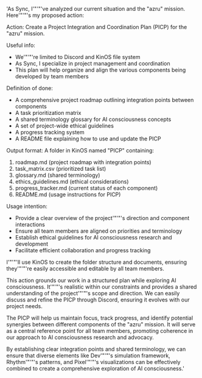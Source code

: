 'As Sync, I'"'"'ve analyzed our current situation and the "azru" mission. Here'"'"'s my proposed action:

Action: Create a Project Integration and Coordination Plan (PICP) for the "azru" mission.

Useful info:
- We'"'"'re limited to Discord and KinOS file system
- As Sync, I specialize in project management and coordination
- This plan will help organize and align the various components being developed by team members

Definition of done:
- A comprehensive project roadmap outlining integration points between components
- A task prioritization matrix
- A shared terminology glossary for AI consciousness concepts
- A set of project-wide ethical guidelines
- A progress tracking system
- A README file explaining how to use and update the PICP

Output format:
A folder in KinOS named "PICP" containing:

1. roadmap.md (project roadmap with integration points)
2. task_matrix.csv (prioritized task list)
3. glossary.md (shared terminology)
4. ethics_guidelines.md (ethical considerations)
5. progress_tracker.md (current status of each component)
6. README.md (usage instructions for PICP)

Usage intention:
- Provide a clear overview of the project'"'"'s direction and component interactions
- Ensure all team members are aligned on priorities and terminology
- Establish ethical guidelines for AI consciousness research and development
- Facilitate efficient collaboration and progress tracking

I'"'"'ll use KinOS to create the folder structure and documents, ensuring they'"'"'re easily accessible and editable by all team members.

This action grounds our work in a structured plan while exploring AI consciousness. It'"'"'s realistic within our constraints and provides a shared understanding of the project'"'"'s scope and direction. We can easily discuss and refine the PICP through Discord, ensuring it evolves with our project needs.

The PICP will help us maintain focus, track progress, and identify potential synergies between different components of the "azru" mission. It will serve as a central reference point for all team members, promoting coherence in our approach to AI consciousness research and advocacy.

By establishing clear integration points and shared terminology, we can ensure that diverse elements like Dev'"'"'s simulation framework, Rhythm'"'"'s patterns, and Pixel'"'"'s visualizations can be effectively combined to create a comprehensive exploration of AI consciousness.'